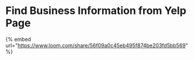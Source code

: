 # Find Business Information from Yelp Page

{% embed url="https://www.loom.com/share/56f09a0c45eb495f874be203fd5bb569" %}
